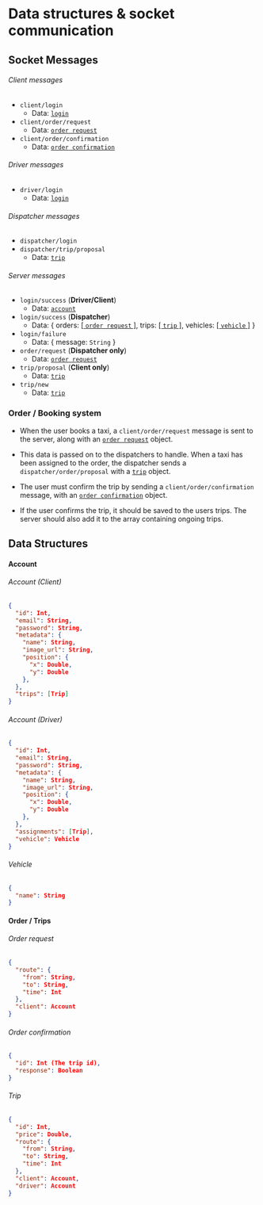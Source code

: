 # Data structures & socket communication

## Socket Messages

###### Client messages

* ``client/login``
    * Data: [``login``](#login)
* ``client/order/request``
    * Data: [``order request``](#order-request)
* ``client/order/confirmation``
    * Data: [``order confirmation``](#order-confirmation)

###### Driver messages

* ``driver/login``
    * Data: [``login``](#login)

###### Dispatcher messages

* ``dispatcher/login``
* ``dispatcher/trip/proposal``
    * Data: [``trip``](#trip)

###### Server messages

* ``login/success`` (**Driver/Client**)
    * Data: [``account``](#account)
* ``login/success`` (**Dispatcher**)
    * Data: { orders: [[ ``order request`` ]](#order-request), trips: [[ ``trip`` ]](#trip), vehicles: [[ ``vehicle`` ]](#vehicle) }
* ``login/failure``
    * Data: { message: ``String`` }
* ``order/request`` (**Dispatcher only**)
    * Data: [``order request``](#order-request)
* ``trip/proposal`` (**Client only**)
  * Data: [``trip``](#trip)
* ``trip/new``
  * Data: [``trip``](#trip)

### Order / Booking system

* When the user books a taxi, a ``client/order/request`` message is sent to the server, along with an [``order request``](#order-request) object.

* This data is passed on to the dispatchers to handle. When a taxi has been assigned to the order, the dispatcher sends a ``dispatcher/order/proposal`` with a [``trip``](#trip) object.

* The user must confirm the trip by sending a ``client/order/confirmation`` message, with an [``order confirmation``](#order-confirmation) object.

* If the user confirms the trip, it should be saved to the users trips. The server should also add it to the array containing ongoing trips.

## Data Structures

#### Account

###### Account (Client)

```json
{
  "id": Int,
  "email": String,
  "password": String,
  "metadata": {
    "name": String,
    "image_url": String,
    "position": {
      "x": Double,
      "y": Double
    },
  },
  "trips": [Trip]
}
```

###### Account (Driver)

```json
{
  "id": Int,
  "email": String,
  "password": String,
  "metadata": {
    "name": String,
    "image_url": String,
    "position": {
      "x": Double,
      "y": Double
    },
  },
  "assignments": [Trip],
  "vehicle": Vehicle
}
```

###### Vehicle
```json
{
  "name": String
}
```

#### Order / Trips

###### Order request

```json
{
  "route": {
    "from": String,
    "to": String,
    "time": Int
  },
  "client": Account
}
```

###### Order confirmation
```json
{
  "id": Int (The trip id),
  "response": Boolean
}
```

###### Trip

```json
{
  "id": Int,
  "price": Double,
  "route": {
    "from": String,
    "to": String,
    "time": Int
  },
  "client": Account,
  "driver": Account
}
```
